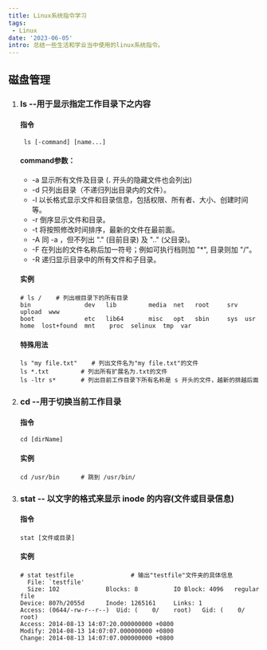 ```yaml
---
title: Linux系统指令学习
tags: 
 - Linux
date: '2023-06-05'
intro: 总结一些生活和学业当中使用的linux系统指令。
---
```


## **磁盘管理**

1. ### ls  --用于显示指定工作目录下之内容

   #### 指令

   ```
    ls [-command] [name...]
   ```

   #### command参数：

   - -a 显示所有文件及目录 (**.** 开头的隐藏文件也会列出)
   - -d 只列出目录（不递归列出目录内的文件）。
   - -l 以长格式显示文件和目录信息，包括权限、所有者、大小、创建时间等。
   - -r 倒序显示文件和目录。
   - -t 将按照修改时间排序，最新的文件在最前面。
   - -A 同 -a ，但不列出 "." (目前目录) 及 ".." (父目录)。
   - -F 在列出的文件名称后加一符号；例如可执行档则加 "*", 目录则加 "/"。
   - -R 递归显示目录中的所有文件和子目录。

   #### 实例

   ```
   # ls /    # 列出根目录下的所有目录
   bin               dev   lib         media  net   root     srv  upload  www
   boot              etc   lib64       misc   opt   sbin     sys  usr
   home  lost+found  mnt    proc  selinux  tmp  var
   ```

   #### 特殊用法

   ```
   ls "my file.txt"    # 列出文件名为"my file.txt"的文件
   ls *.txt         # 列出所有扩展名为.txt的文件
   ls -ltr s*		# 列出目前工作目录下所有名称是 s 开头的文件，越新的排越后面
   ```

2. ### cd  --用于切换当前工作目录

   #### 指令

   ```
   cd [dirName]
   ```

   #### 实例

   ```
   cd /usr/bin		# 跳到 /usr/bin/
   ```

3. ### stat  -- 以文字的格式来显示 inode 的内容(文件或目录信息)

   #### 指令

   ```
   stat [文件或目录]
   ```

   #### 实例

   ```
   # stat testfile                # 输出"testfile"文件夹的具体信息
     File: `testfile'
     Size: 102             Blocks: 8          IO Block: 4096   regular file
   Device: 807h/2055d      Inode: 1265161     Links: 1
   Access: (0644/-rw-r--r--)  Uid: (    0/    root)   Gid: (    0/    root)
   Access: 2014-08-13 14:07:20.000000000 +0800
   Modify: 2014-08-13 14:07:07.000000000 +0800
   Change: 2014-08-13 14:07:07.000000000 +0800
   ```

   


